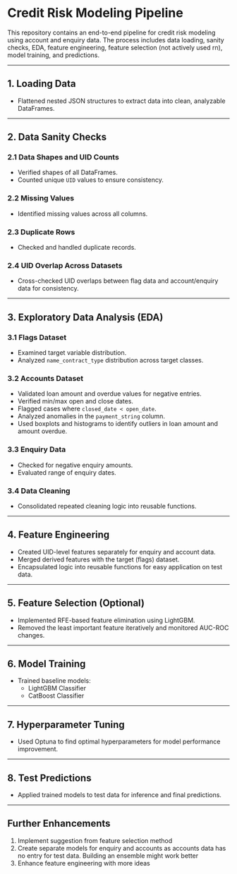# Credit Risk Modeling Pipeline

This repository contains an end-to-end pipeline for credit risk modeling using account and enquiry data. The process includes data loading, sanity checks, EDA, feature engineering, feature selection (not actively used rn), model training, and predictions.

---

## 1. Loading Data

- Flattened nested JSON structures to extract data into clean, analyzable DataFrames.

---

## 2. Data Sanity Checks

### 2.1 Data Shapes and UID Counts
- Verified shapes of all DataFrames.
- Counted unique `UID` values to ensure consistency.

### 2.2 Missing Values
- Identified missing values across all columns.

### 2.3 Duplicate Rows
- Checked and handled duplicate records.

### 2.4 UID Overlap Across Datasets
- Cross-checked UID overlaps between flag data and account/enquiry data for consistency.

---

## 3. Exploratory Data Analysis (EDA)

### 3.1 Flags Dataset
- Examined target variable distribution.
- Analyzed `name_contract_type` distribution across target classes.

### 3.2 Accounts Dataset
- Validated loan amount and overdue values for negative entries.
- Verified min/max open and close dates.
- Flagged cases where `closed_date < open_date`.
- Analyzed anomalies in the `payment_string` column.
- Used boxplots and histograms to identify outliers in loan amount and amount overdue.

### 3.3 Enquiry Data
- Checked for negative enquiry amounts.
- Evaluated range of enquiry dates.

### 3.4 Data Cleaning
- Consolidated repeated cleaning logic into reusable functions.

---

## 4. Feature Engineering

- Created UID-level features separately for enquiry and account data.
- Merged derived features with the target (flags) dataset.
- Encapsulated logic into reusable functions for easy application on test data.

---

## 5. Feature Selection (Optional)

- Implemented RFE-based feature elimination using LightGBM.
- Removed the least important feature iteratively and monitored AUC-ROC changes.

---

## 6. Model Training

- Trained baseline models:
  - LightGBM Classifier
  - CatBoost Classifier

---

## 7. Hyperparameter Tuning

- Used Optuna to find optimal hyperparameters for model performance improvement.

---

## 8. Test Predictions

- Applied trained models to test data for inference and final predictions.

---

## Further Enhancements
1. Implement suggestion from feature selection method
2. Create separate models for enquiry and accounts as accounts data has no entry for test data. Building an ensemble might work better
3. Enhance feature engineering with more ideas

